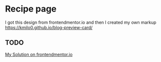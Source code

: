 # Recipe page

I got this design from frontendmentor.io and then I created my own markup https://kmilo0.github.io/blog-preview-card/

## TODO

[My Solution on frontendmentor.io]()
